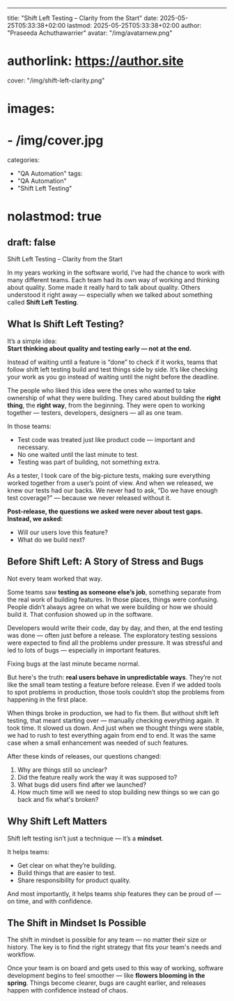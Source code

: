   ---
title: "Shift Left Testing – Clarity from the Start"
date: 2025-05-25T05:33:38+02:00
lastmod: 2025-05-25T05:33:38+02:00
author: "Praseeda Achuthawarrier"
avatar: "/img/avatarnew.png"
# authorlink: https://author.site
cover: "/img/shift-left-clarity.png"
# images:
#   - /img/cover.jpg
categories:
  - "QA Automation"
tags:
  - "QA Automation"
  - "Shift Left Testing"
# nolastmod: true
draft: false
---

Shift Left Testing – Clarity from the Start

<!--more-->

In my years working in the software world, I’ve had the chance to work with many different teams. Each team had its own way of working and thinking about quality. Some made it really hard to talk about quality. Others understood it right away — especially when we talked about something called **Shift Left Testing**.


## What Is Shift Left Testing?

It’s a simple idea:  
**Start thinking about quality and testing early — not at the end.**

Instead of waiting until a feature is “done” to check if it works, teams that follow shift left testing build and test things side by side. It’s like checking your work as you go instead of waiting until the night before the deadline.

The people who liked this idea were the ones who wanted to take ownership of what they were building. They cared about building the **right thing**, the **right way**, from the beginning. They were open to working together — testers, developers, designers — all as one team.

In those teams:

- Test code was treated just like product code — important and necessary.
- No one waited until the last minute to test.
- Testing was part of building, not something extra.

As a tester, I took care of the big-picture tests, making sure everything worked together from a user’s point of view. And when we released, we knew our tests had our backs. We never had to ask, “Do we have enough test coverage?” — because we never released without it.

**Post-release, the questions we asked were never about test gaps. Instead, we asked:**

- Will our users love this feature?  
- What do we build next?


## Before Shift Left: A Story of Stress and Bugs

Not every team worked that way.

Some teams saw **testing as someone else’s job**, something separate from the real work of building features. In those places, things were confusing. People didn’t always agree on what we were building or how we should build it. That confusion showed up in the software.

Developers would write their code, day by day, and then, at the end testing was done — often just before a release. The exploratory testing sessions were expected to find all the problems under pressure. It was stressful and led to lots of bugs — especially in important features.

Fixing bugs at the last minute became normal.

But here's the truth: **real users behave in unpredictable ways**. They’re not like the small team testing a feature before release. Even if we added tools to spot problems in production, those tools couldn’t stop the problems from happening in the first place.

When things broke in production, we had to fix them. But without shift left testing, that meant starting over — manually checking everything again. It took time. It slowed us down. And just when we thought things were stable, we had to rush to test everything again from end to end. It was the same case when a small enhancement was needed of such features.

After these kinds of releases, our questions changed:

1. Why are things still so unclear?
2. Did the feature really work the way it was supposed to?
3. What bugs did users find after we launched?
4. How much time will we need to stop building new things so we can go back and fix what's broken?


## Why Shift Left Matters

Shift left testing isn’t just a technique — it’s a **mindset**.

It helps teams:

- Get clear on what they’re building.
- Build things that are easier to test.
- Share responsibility for product quality.

And most importantly, it helps teams ship features they can be proud of — on time, and with confidence.


## The Shift in Mindset Is Possible

The shift in mindset is possible for any team — no matter their size or history. The key is to find the right strategy that fits your team's needs and workflow.

Once your team is on board and gets used to this way of working, software development begins to feel smoother — like **flowers blooming in the spring**. Things become clearer, bugs are caught earlier, and releases happen with confidence instead of chaos.

